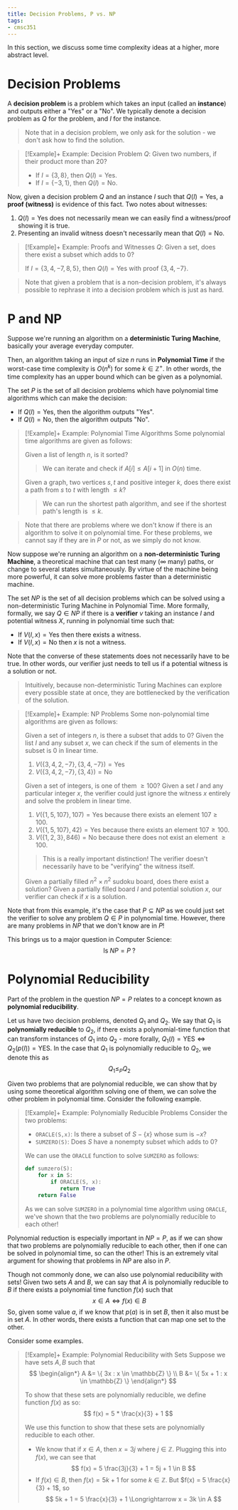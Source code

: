 ```yaml
---
title: Decision Problems, P vs. NP
tags:
- cmsc351
---
```


In this section, we discuss some time complexity ideas at a higher, more abstract level.

# Decision Problems
A **decision problem** is a problem which takes an input (called an **instance**) and outputs either a "Yes" or a "No". We typically denote a decision problem as $Q$ for the problem, and $I$ for the instance.
> Note that in a decision problem, we only ask for the solution - we don't ask how to find the solution.

> [!Example]+ Example: Decision Problem
> $Q$: Given two numbers, if their product more than 20?
> - If $I = \{ 3,8 \}$, then $Q(I) = \text{Yes}$.
> - If $I = \{ -3,1 \}$, then $Q(I) = \text{No}$.

Now, given a decision problem $Q$ and an instance $I$ such that $Q(I) = \text{Yes}$, a **proof (witness)** is evidence of this fact. Two notes about witnesses:
1. $Q(I) = \text{Yes}$ does not necessarily mean we can easily find a witness/proof showing it is true.
2. Presenting an invalid witness doesn't necessarily mean that $Q(I) = \text{No}$.

> [!Example]+ Example: Proofs and Witnesses
> $Q$: Given a set, does there exist a subset which adds to 0?
>
> If $I = \{ 3,4,-7,8,5 \}$, then $Q(I) = \text{Yes}$ with proof $\{3,4,-7\}$.

> Note that given a problem that is a non-decision problem, it's always possible to rephrase it into a decision problem which is just as hard.

# P and NP
Suppose we're running an algorithm on a **deterministic Turing Machine**, basically your average everyday computer.

Then, an algorithm taking an input of size $n$ runs in **Polynomial Time** if the worst-case time complexity is $O(n^k)$ for some $k \in \mathbb{Z}^+$. In other words, the time complexity has an upper bound which can be given as a polynomial.

The set $P$ is the set of all decision problems which have polynomial time algorithms which can make the decision:
- If $Q(I) = \text{Yes}$, then the algorithm outputs "Yes".
- If $Q(I) = \text{No}$, then the algorithm outputs "No".

> [!Example]+ Example: Polynomial Time Algorithms
> Some polynomial time algorithms are given as follows:
>
> Given a list of length $n$, is it sorted?
> > We can iterate and check if $A[i] \le A[i + 1]$ in $O(n)$ time.
>
> Given a graph, two vertices $s,t$ and positive integer $k$, does there exist a path from $s$ to $t$ with length $\le k$?
> > We can run the shortest path algorithm, and see if the shortest path's length is $\le k$.

> Note that there are problems where we don't know if there is an algorithm to solve it on polynomial time. For these problems, we cannot say if they are in $P$ or not, as we simply do not know.

Now suppose we're running an algorithm on a **non-deterministic Turing Machine**, a theoretical machine that can test many ($\infty$ many) paths, or change to several states simultaneously. By virtue of the machine being more powerful, it can solve more problems faster than a deterministic machine.

The set $NP$ is the set of all decision problems which can be solved using a non-deterministic Turing Machine in Polynomial Time. More formally, formally, we say $Q \in NP$ if there is a **verifier** $v$ taking an instance $I$ and potential witness $X$, running in polynomial time such that:
- If $V(I,x) = \text{Yes}$ then there exists a witness.
- If $V(I,x) = \text{No}$ then $x$ is not a witness.

Note that the converse of these statements does not necessarily have to be true. In other words, our verifier just needs to tell us if a potential witness is a solution or not.

> Intuitively, because non-deterministic Turing Machines can explore every possible state at once, they are bottlenecked by the verification of the solution.

> [!Example]+ Example: NP Problems
> Some non-polynomial time algorithms are given as follows:
>
> Given a set of integers $n$, is there a subset that adds to 0? Given the list $I$ and any subset $x$, we can check if the sum of elements in the subset is 0 in linear time.
> 1. $V( \{3,4,2,-7\}, \{3,4,-7\} ) = \text{Yes}$
> 2. $V( \{3,4,2,-7\}, \{3,4\} ) = \text{No}$
>
> Given a set of integers, is one of them $\ge 100$? Given a set $I$ and any particular integer $x$, the verifier could just ignore the witness $x$ entirely and solve the problem in linear time.
> 1. $V( \{1,5,107\}, 107 ) = \text{Yes}$ because there exists an element $107 \ge 100$.
> 2. $V( \{1,5,107\}, 42 ) = \text{Yes}$ because there exists an element $107 \ge 100$.
> 3. $V( \{1,2,3\}, 846) = \text{No}$ because there does not exist an element $\ge 100$.
>
> > This is a really important distinction! The verifier doesn't necessarily have to be "verifying" the witness itself.
>
> Given a partially filled $n^2 \times n^2$ sudoku board, does there exist a solution? Given a partially filled board $I$ and potential solution $x$, our verifier can check if $x$ is a solution.

Note that from this example, it's the case that $P \subseteq NP$ as we could just set the verifier to solve any problem $Q \in P$ in polynomial time. However, there are many problems in $NP$ that we don't know are in $P$!

This brings us to a major question in Computer Science:
$$
\text{Is} \; NP = P \; ?
$$


# Polynomial Reducibility
Part of the problem in the question $NP = P$ relates to a concept known as **polynomial reducibility**.

Let us have two decision problems, denoted $Q_1$ and $Q_2$. We say that $Q_1$ is  **polynomially reducible** to $Q_2$, if there exists a polynomial-time function that can transform instances of $Q_1$ into $Q_2$ - more forally, $Q_1(I) = \text{YES} \iff Q_2 (p(I)) = \text{YES}$. In the case that $Q_1$ is polynomially reducible to $Q_2$, we denote this as
$$
Q_1 \le_P Q_2
$$

Given two problems that are polynomial reducible, we can show that by using some theoretical algorithm solving one of them, we can solve the other problem in polynomial time. Consider the following example. 

> [!Example]+ Example: Polynomially Reducible Problems
> Consider the two problems:
> - `ORACLE(S,x)`: Is there a subset of $S - \{x\}$ whose sum is $-x$?
> - `SUMZERO(S)`: Does $S$ have a nonempty subset which adds to 0?
>
> We can use the `ORACLE` function to solve `SUMZERO` as follows:
> ```python
> def sumzero(S):
>     for x in S:
>         if ORACLE(S, x):
>            return True
>     return False
> ```
>
> As we can solve `SUMZERO` in a polynomial time algorithm using `ORACLE`, we've shown that the two problems are polynomially reducible to each other!

Polynomial reduction is especially important in $NP = P$, as if we can show that two problems are polynomially reducible to each other, then if one can be solved in polynomial time, so can the other! This is an extremely vital argument for showing that problems in $NP$ are also in $P$.

Though not commonly done, we can also use polynomial reducibility with sets! Given two sets $A$ and $B$, we can say that $A$ is polynomially reducible to $B$ if there exists a polynomial time function $f(x)$ such that
$$
x \in A \iff f(x) \in B
$$
So, given some value $a$, if we know that $p(a)$ is in set $B$, then it also must be in set $A$. In other words, there exists a function that can map one set to the other.

Consider some examples.

> [!Example]+ Example: Polynomial Reducibility with Sets
> Suppose we have sets $A,B$ such that
> $$
> \begin{align*}
>       A &= \{ 3x : x \in \mathbb{Z} \} \\
>       B &= \{ 5x + 1 : x \in \mathbb{Z} \}
> \end{align*}
> $$
>
> To show that these sets are polynomially reducible, we define function $f(x)$ as so:
> $$
> f(x) = 5 * \frac{x}{3} + 1
> $$
>
> We use this function to show that these sets are polynomially reducible to each other.
> - We know that if $x \in A$, then $x = 3j$ where $j \in \mathbb{Z}$. Plugging this into $f(x)$, we can see that
>   $$
>   f(x) = 5 \frac{3j}{3} + 1 = 5j + 1 \in B
>   $$
> - If $f(x) \in B$, then $f(x) = 5k + 1$ for some $k \in \mathbb{Z}$. But $f(x) = 5 \frac{x}{3} + 1$, so
>   $$
>   5k + 1 = 5 \frac{x}{3} + 1 \Longrightarrow x = 3k \in A
>   $$
